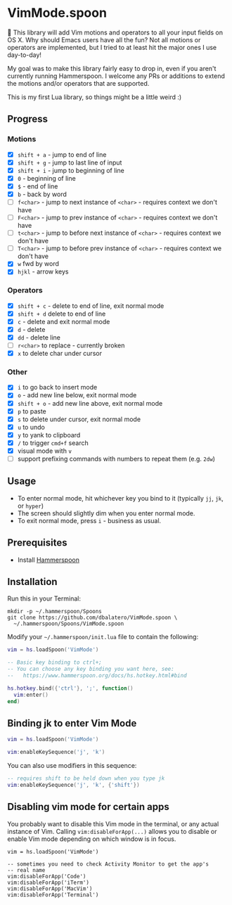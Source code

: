 # VimMode.spoon

🚀 This library will add Vim motions and operators to all your input fields on
OS X. Why should Emacs users have all the fun? Not all motions or operators
are implemented, but I tried to at least hit the major ones I use day-to-day!

My goal was to make this library fairly easy to drop in, even if you aren't
currently running Hammerspoon. I welcome any PRs or additions to extend
the motions and/or operators that are supported.

This is my first Lua library, so things might be a little weird :)

## Progress

### Motions

- [x] `shift + a` - jump to end of line
- [x] `shift + g` - jump to last line of input
- [x] `shift + i` - jump to beginning of line
- [x] `0` - beginning of line
- [x] `$` - end of line
- [x] `b` - back by word
- [ ] `f<char>` - jump to next instance of `<char>` - requires context we don't have
- [ ] `F<char>` - jump to prev instance of `<char>` - requires context we don't have
- [ ] `t<char>` - jump to before next instance of `<char>` - requires context we don't have
- [ ] `T<char>` - jump to before prev instance of `<char>` - requires context we don't have
- [x] `w` fwd by word
- [x] `hjkl` - arrow keys

### Operators

- [x] `shift + c` - delete to end of line, exit normal mode
- [x] `shift + d` delete to end of line
- [x] `c` - delete and exit normal mode
- [x] `d` - delete
- [x] `dd` - delete line
- [ ] `r<char>` to replace - currently broken
- [x] `x` to delete char under cursor

### Other

- [x] `i` to go back to insert mode
- [x] `o` - add new line below, exit normal mode
- [x] `shift + o` - add new line above, exit normal mode
- [x] `p` to paste
- [x] `s` to delete under cursor, exit normal mode
- [x] `u` to undo
- [x] `y` to yank to clipboard
- [x] `/` to trigger `cmd+f` search
- [x] visual mode with `v`
- [ ] support prefixing commands with numbers to repeat them (e.g. `2dw`)

## Usage

* To enter normal mode, hit whichever key you bind to it (typically `jj`, `jk`, or `hyper`)
* The screen should slightly dim when you enter normal mode.
* To exit normal mode, press `i` - business as usual.

## Prerequisites

* Install [Hammerspoon](http://www.hammerspoon.org/go/)

## Installation

Run this in your Terminal:

```
mkdir -p ~/.hammerspoon/Spoons
git clone https://github.com/dbalatero/VimMode.spoon \
  ~/.hammerspoon/Spoons/VimMode.spoon
```

Modify your `~/.hammerspoon/init.lua` file to contain the following:

```lua
vim = hs.loadSpoon('VimMode')

-- Basic key binding to ctrl+;
-- You can choose any key binding you want here, see:
--   https://www.hammerspoon.org/docs/hs.hotkey.html#bind

hs.hotkey.bind({'ctrl'}, ';', function()
  vim:enter()
end)
```

## Binding jk to enter Vim Mode

```lua
vim = hs.loadSpoon('VimMode')

vim:enableKeySequence('j', 'k')
```

You can also use modifiers in this sequence:

```lua
-- requires shift to be held down when you type jk
vim:enableKeySequence('j', 'k', {'shift'})
```

## Disabling vim mode for certain apps

You probably want to disable this Vim mode in the terminal, or any actual
instance of Vim. Calling `vim:disableForApp(...)` allows you to disable or
enable Vim mode depending on which window is in focus.

```
vim = hs.loadSpoon('VimMode')

-- sometimes you need to check Activity Monitor to get the app's
-- real name
vim:disableForApp('Code')
vim:disableForApp('iTerm')
vim:disableForApp('MacVim')
vim:disableForApp('Terminal')
```
